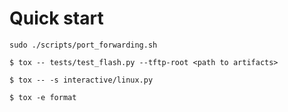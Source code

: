 # Quick start

```
sudo ./scripts/port_forwarding.sh
```

```
$ tox -- tests/test_flash.py --tftp-root <path to artifacts>
```

```
$ tox -- -s interactive/linux.py
```

```
$ tox -e format
```
